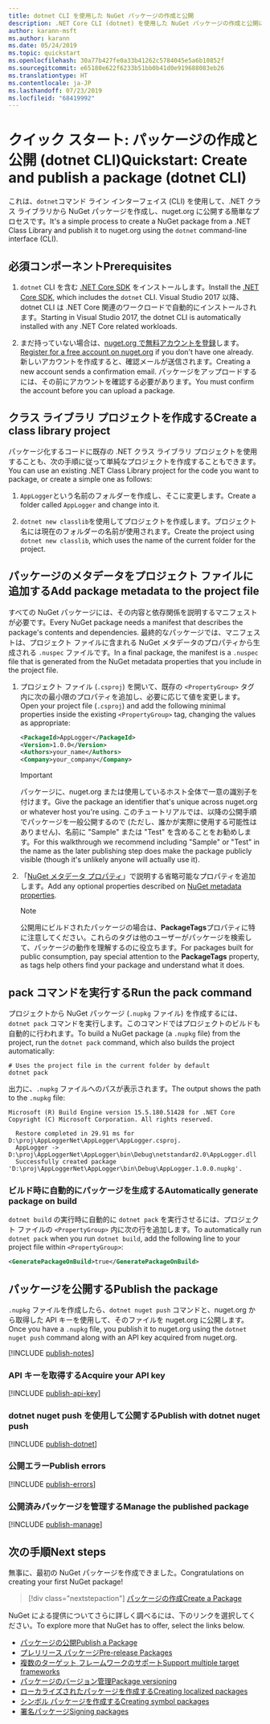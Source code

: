 ```yaml
---
title: dotnet CLI を使用した NuGet パッケージの作成と公開
description: .NET Core CLI (dotnet) を使用した NuGet パッケージの作成と公開に関するチュートリアル。
author: karann-msft
ms.author: karann
ms.date: 05/24/2019
ms.topic: quickstart
ms.openlocfilehash: 30a77b427fe0a33b41262c5784045e5a6b10852f
ms.sourcegitcommit: e65180e622f6233b51bb0b41d0e919688083eb26
ms.translationtype: HT
ms.contentlocale: ja-JP
ms.lasthandoff: 07/23/2019
ms.locfileid: "68419992"
---
```

# <a name="quickstart-create-and-publish-a-package-dotnet-cli"></a><span data-ttu-id="0fcef-103">クイック スタート: パッケージの作成と公開 (dotnet CLI)</span><span class="sxs-lookup"><span data-stu-id="0fcef-103">Quickstart: Create and publish a package (dotnet CLI)</span></span>

<span data-ttu-id="0fcef-104">これは、`dotnet`コマンド ライン インターフェイス (CLI) を使用して、.NET クラス ライブラリから NuGet パッケージを作成し、nuget.org に公開する簡単なプロセスです。</span><span class="sxs-lookup"><span data-stu-id="0fcef-104">It's a simple process to create a NuGet package from a .NET Class Library and publish it to nuget.org using the `dotnet` command-line interface (CLI).</span></span>

## <a name="prerequisites"></a><span data-ttu-id="0fcef-105">必須コンポーネント</span><span class="sxs-lookup"><span data-stu-id="0fcef-105">Prerequisites</span></span>

1. <span data-ttu-id="0fcef-106">`dotnet` CLI を含む [.NET Core SDK](https://www.microsoft.com/net/download/) をインストールします。</span><span class="sxs-lookup"><span data-stu-id="0fcef-106">Install the [.NET Core SDK](https://www.microsoft.com/net/download/), which includes the `dotnet` CLI.</span></span> <span data-ttu-id="0fcef-107">Visual Studio 2017 以降、dotnet CLI は .NET Core 関連のワークロードで自動的にインストールされます。</span><span class="sxs-lookup"><span data-stu-id="0fcef-107">Starting in Visual Studio 2017, the dotnet CLI is automatically installed with any .NET Core related workloads.</span></span>

1. <span data-ttu-id="0fcef-108">まだ持っていない場合は、[nuget.org で無料アカウントを登録](https://www.nuget.org/users/account/LogOn?returnUrl=%2F)します。</span><span class="sxs-lookup"><span data-stu-id="0fcef-108">[Register for a free account on nuget.org](https://www.nuget.org/users/account/LogOn?returnUrl=%2F) if you don't have one already.</span></span> <span data-ttu-id="0fcef-109">新しいアカウントを作成すると、確認メールが送信されます。</span><span class="sxs-lookup"><span data-stu-id="0fcef-109">Creating a new account sends a confirmation email.</span></span> <span data-ttu-id="0fcef-110">パッケージをアップロードするには、その前にアカウントを確認する必要があります。</span><span class="sxs-lookup"><span data-stu-id="0fcef-110">You must confirm the account before you can upload a package.</span></span>

## <a name="create-a-class-library-project"></a><span data-ttu-id="0fcef-111">クラス ライブラリ プロジェクトを作成する</span><span class="sxs-lookup"><span data-stu-id="0fcef-111">Create a class library project</span></span>

<span data-ttu-id="0fcef-112">パッケージ化するコードに既存の .NET クラス ライブラリ プロジェクトを使用することも、次の手順に従って単純なプロジェクトを作成することもできます。</span><span class="sxs-lookup"><span data-stu-id="0fcef-112">You can use an existing .NET Class Library project for the code you want to package, or create a simple one as follows:</span></span>

1. <span data-ttu-id="0fcef-113">`AppLogger`という名前のフォルダーを作成し、そこに変更します。</span><span class="sxs-lookup"><span data-stu-id="0fcef-113">Create a folder called `AppLogger` and change into it.</span></span>

1. <span data-ttu-id="0fcef-114">`dotnet new classlib`を使用してプロジェクトを作成します。プロジェクト名には現在のフォルダーの名前が使用されます。</span><span class="sxs-lookup"><span data-stu-id="0fcef-114">Create the project using `dotnet new classlib`, which uses the name of the current folder for the project.</span></span>

## <a name="add-package-metadata-to-the-project-file"></a><span data-ttu-id="0fcef-115">パッケージのメタデータをプロジェクト ファイルに追加する</span><span class="sxs-lookup"><span data-stu-id="0fcef-115">Add package metadata to the project file</span></span>

<span data-ttu-id="0fcef-116">すべての NuGet パッケージには、その内容と依存関係を説明するマニフェストが必要です。</span><span class="sxs-lookup"><span data-stu-id="0fcef-116">Every NuGet package needs a manifest that describes the package's contents and dependencies.</span></span> <span data-ttu-id="0fcef-117">最終的なパッケージでは、マニフェストは、プロジェクト ファイルに含まれる NuGet メタデータのプロパティから生成される `.nuspec` ファイルです。</span><span class="sxs-lookup"><span data-stu-id="0fcef-117">In a final package, the manifest is a `.nuspec` file that is generated from the NuGet metadata properties that you include in the project file.</span></span>

1. <span data-ttu-id="0fcef-118">プロジェクト ファイル (`.csproj`) を開いて、既存の `<PropertyGroup>` タグ内に次の最小限のプロパティを追加し、必要に応じて値を変更します。</span><span class="sxs-lookup"><span data-stu-id="0fcef-118">Open your project file (`.csproj`) and add the following minimal properties inside the existing `<PropertyGroup>` tag, changing the values as appropriate:</span></span>

    ```xml
    <PackageId>AppLogger</PackageId>
    <Version>1.0.0</Version>
    <Authors>your_name</Authors>
    <Company>your_company</Company>
    ```

    > [!Important]
    > <span data-ttu-id="0fcef-119">パッケージに、nuget.org または使用しているホスト全体で一意の識別子を付けます。</span><span class="sxs-lookup"><span data-stu-id="0fcef-119">Give the package an identifier that's unique across nuget.org or whatever host you're using.</span></span> <span data-ttu-id="0fcef-120">このチュートリアルでは、以降の公開手順でパッケージを一般公開するので (ただし、誰かが実際に使用する可能性はありません)、名前に "Sample" または "Test" を含めることをお勧めします。</span><span class="sxs-lookup"><span data-stu-id="0fcef-120">For this walkthrough we recommend including "Sample" or "Test" in the name as the later publishing step does make the package publicly visible (though it's unlikely anyone will actually use it).</span></span>

1. <span data-ttu-id="0fcef-121">「[NuGet メタデータ プロパティ](/dotnet/core/tools/csproj#nuget-metadata-properties)」で説明する省略可能なプロパティを追加します。</span><span class="sxs-lookup"><span data-stu-id="0fcef-121">Add any optional properties described on [NuGet metadata properties](/dotnet/core/tools/csproj#nuget-metadata-properties).</span></span>

    > [!Note]
    > <span data-ttu-id="0fcef-122">公開用にビルドされたパッケージの場合は、**PackageTags**プロパティに特に注意してください。これらのタグは他のユーザーがパッケージを検索して、パッケージの動作を理解するのに役立ちます。</span><span class="sxs-lookup"><span data-stu-id="0fcef-122">For packages built for public consumption, pay special attention to the **PackageTags** property, as tags help others find your package and understand what it does.</span></span>

## <a name="run-the-pack-command"></a><span data-ttu-id="0fcef-123">pack コマンドを実行する</span><span class="sxs-lookup"><span data-stu-id="0fcef-123">Run the pack command</span></span>

<span data-ttu-id="0fcef-124">プロジェクトから NuGet パッケージ (`.nupkg` ファイル) を作成するには、`dotnet pack` コマンドを実行します。このコマンドではプロジェクトのビルドも自動的に行われます。</span><span class="sxs-lookup"><span data-stu-id="0fcef-124">To build a NuGet package (a `.nupkg` file) from the project, run the `dotnet pack` command, which also builds the project automatically:</span></span>

```cli
# Uses the project file in the current folder by default
dotnet pack
```

<span data-ttu-id="0fcef-125">出力に、`.nupkg` ファイルへのパスが表示されます。</span><span class="sxs-lookup"><span data-stu-id="0fcef-125">The output shows the path to the `.nupkg` file:</span></span>

```output
Microsoft (R) Build Engine version 15.5.180.51428 for .NET Core
Copyright (C) Microsoft Corporation. All rights reserved.

  Restore completed in 29.91 ms for D:\proj\AppLoggerNet\AppLogger\AppLogger.csproj.
  AppLogger -> D:\proj\AppLoggerNet\AppLogger\bin\Debug\netstandard2.0\AppLogger.dll
  Successfully created package 'D:\proj\AppLoggerNet\AppLogger\bin\Debug\AppLogger.1.0.0.nupkg'.
```

### <a name="automatically-generate-package-on-build"></a><span data-ttu-id="0fcef-126">ビルド時に自動的にパッケージを生成する</span><span class="sxs-lookup"><span data-stu-id="0fcef-126">Automatically generate package on build</span></span>

<span data-ttu-id="0fcef-127">`dotnet build` の実行時に自動的に `dotnet pack` を実行させるには、プロジェクト ファイルの `<PropertyGroup>` 内に次の行を追加します。</span><span class="sxs-lookup"><span data-stu-id="0fcef-127">To automatically run `dotnet pack` when you run `dotnet build`, add the following line to your project file within `<PropertyGroup>`:</span></span>

```xml
<GeneratePackageOnBuild>true</GeneratePackageOnBuild>
```

## <a name="publish-the-package"></a><span data-ttu-id="0fcef-128">パッケージを公開する</span><span class="sxs-lookup"><span data-stu-id="0fcef-128">Publish the package</span></span>

<span data-ttu-id="0fcef-129">`.nupkg` ファイルを作成したら、`dotnet nuget push` コマンドと、nuget.org から取得した API キーを使用して、そのファイルを nuget.org に公開します。</span><span class="sxs-lookup"><span data-stu-id="0fcef-129">Once you have a `.nupkg` file, you publish it to nuget.org using the `dotnet nuget push` command along with an API key acquired from nuget.org.</span></span>

[!INCLUDE [publish-notes](includes/publish-notes.md)]

### <a name="acquire-your-api-key"></a><span data-ttu-id="0fcef-130">API キーを取得する</span><span class="sxs-lookup"><span data-stu-id="0fcef-130">Acquire your API key</span></span>

[!INCLUDE [publish-api-key](includes/publish-api-key.md)]

### <a name="publish-with-dotnet-nuget-push"></a><span data-ttu-id="0fcef-131">dotnet nuget push を使用して公開する</span><span class="sxs-lookup"><span data-stu-id="0fcef-131">Publish with dotnet nuget push</span></span>

[!INCLUDE [publish-dotnet](includes/publish-dotnet.md)]

### <a name="publish-errors"></a><span data-ttu-id="0fcef-132">公開エラー</span><span class="sxs-lookup"><span data-stu-id="0fcef-132">Publish errors</span></span>

[!INCLUDE [publish-errors](includes/publish-errors.md)]

### <a name="manage-the-published-package"></a><span data-ttu-id="0fcef-133">公開済みパッケージを管理する</span><span class="sxs-lookup"><span data-stu-id="0fcef-133">Manage the published package</span></span>

[!INCLUDE [publish-manage](includes/publish-manage.md)]

## <a name="next-steps"></a><span data-ttu-id="0fcef-134">次の手順</span><span class="sxs-lookup"><span data-stu-id="0fcef-134">Next steps</span></span>

<span data-ttu-id="0fcef-135">無事に、最初の NuGet パッケージを作成できました。</span><span class="sxs-lookup"><span data-stu-id="0fcef-135">Congratulations on creating your first NuGet package!</span></span>

> [!div class="nextstepaction"]
> [<span data-ttu-id="0fcef-136">パッケージの作成</span><span class="sxs-lookup"><span data-stu-id="0fcef-136">Create a Package</span></span>](../create-packages/creating-a-package-dotnet-cli.md)

<span data-ttu-id="0fcef-137">NuGet による提供についてさらに詳しく調べるには、下のリンクを選択してください。</span><span class="sxs-lookup"><span data-stu-id="0fcef-137">To explore more that NuGet has to offer, select the links below.</span></span>

- [<span data-ttu-id="0fcef-138">パッケージの公開</span><span class="sxs-lookup"><span data-stu-id="0fcef-138">Publish a Package</span></span>](../nuget-org/publish-a-package.md)
- [<span data-ttu-id="0fcef-139">プレリリース パッケージ</span><span class="sxs-lookup"><span data-stu-id="0fcef-139">Pre-release Packages</span></span>](../create-packages/Prerelease-Packages.md)
- [<span data-ttu-id="0fcef-140">複数のターゲット フレームワークのサポート</span><span class="sxs-lookup"><span data-stu-id="0fcef-140">Support multiple target frameworks</span></span>](../create-packages/multiple-target-frameworks-project-file.md)
- [<span data-ttu-id="0fcef-141">パッケージのバージョン管理</span><span class="sxs-lookup"><span data-stu-id="0fcef-141">Package versioning</span></span>](../reference/package-versioning.md)
- [<span data-ttu-id="0fcef-142">ローカライズされたパッケージを作成する</span><span class="sxs-lookup"><span data-stu-id="0fcef-142">Creating localized packages</span></span>](../create-packages/creating-localized-packages.md)
- [<span data-ttu-id="0fcef-143">シンボル パッケージを作成する</span><span class="sxs-lookup"><span data-stu-id="0fcef-143">Creating symbol packages</span></span>](../create-packages/symbol-packages-snupkg.md)
- [<span data-ttu-id="0fcef-144">署名パッケージ</span><span class="sxs-lookup"><span data-stu-id="0fcef-144">Signing packages</span></span>](../create-packages/Sign-a-package.md)
